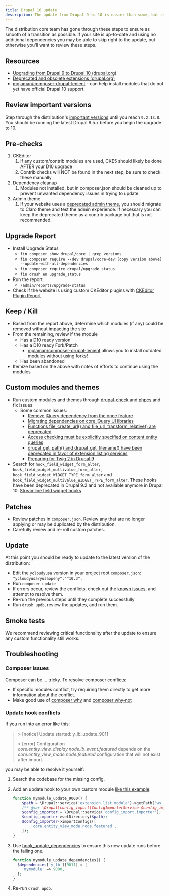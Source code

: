 ```yaml
---
title: Drupal 10 update
description: The update from Drupal 9 to 10 is easier than some, but still comes with some challenges.
---
```


The distribution core team has gone through these steps to ensure as smooth of a transition as possible. If your site is up-to-date and using no additional dependencies you may be able to skip right to the update, but otherwise you'll want to review these steps.

## Resources

- [Upgrading from Drupal 9 to Drupal 10 (drupal.org)](https://www.drupal.org/docs/upgrading-drupal/upgrading-from-drupal-8-or-later/upgrading-from-drupal-9-to-drupal-10)
- [Deprecated and obsolete extensions (drupal.org)](https://www.drupal.org/docs/core-modules-and-themes/deprecated-and-obsolete)
- [mglaman/composer-drupal-lenient](https://github.com/mglaman/composer-drupal-lenient) - can help install modules that do not yet have official Drupal 10 support.

## Review important versions

Step through the distribution's [important versions](../important-versions-for-upgrade-path/#important-versions) until you reach `9.2.13.0`. You should be running the latest Drupal 9.5.x before you begin the upgrade to 10.

## Pre-checks

1. CKEditor
    1. If any custom/contrib modules are used, CKE5 should likely be done AFTER your D10 upgrade
    2. Contrib checks will NOT be found in the next step, be sure to check these manually
2. Dependency cleanup
    1. Modules not installed, but in composer.json should be cleaned up to prevent unwanted dependency issues in trying to update.
3. Admin theme
    1. If your website uses a [deprecated admin theme](https://www.drupal.org/docs/core-modules-and-themes/deprecated-and-obsolete#s-recommendations-for-deprecated-themes), you should migrate to Claro theme and test the admin experience. If necessary you can keep the deprecated theme as a contrib package but that is not recommended.

## Upgrade Report

- Install Upgrade Status
    - `fin composer show drupal/core | grep versions`
    - `fin composer require --dev drupal/core-dev:[copy version above] --update-with-all-dependencies`
    - `fin composer require drupal/upgrade_status`
    - `fin drush en upgrade_status`
- Run the report
    - `/admin/reports/upgrade-status`
- Check if the website is using custom CKEditor plugins with  [CKEditor Plugin Report](https://www.drupal.org/project/ckeditor_plugin_report)

## Keep / Kill

- Based from the report above, determine which modules (if any) could be removed without impacting the site
- From the remaining, review if the module
    - Has a D10 ready version
    - Has a D10 ready Fork/Patch
        - [mglaman/composer-drupal-lenient](https://github.com/mglaman/composer-drupal-lenient) allows you to install outdated modules without using forks!
    - Has been abandoned
- Itemize based on the above with notes of efforts to continue using the modules

## Custom modules and themes

- Run custom modules and themes through [drupal-check](https://github.com/mglaman/drupal-check) and [phpcs](https://www.drupal.org/docs/contributed-modules/code-review-module/php-codesniffer-command-line-usage) and fix issues
    - Some common issues:
        - [Remove jQuery dependency from the once feature](https://www.drupal.org/node/3158256)
        - [Migrating dependencies on core jQuery UI libraries](https://www.drupal.org/docs/upgrading-drupal/upgrading-from-drupal-8-or-later/upgrading-from-drupal-9-to-drupal-10-0/migrating-dependencies-on-core-jquery-ui-libraries)
        - [Functions file_create_url() and file_url_transform_relative() are deprecated](https://www.drupal.org/node/2940031)
        - [Access checking must be explicitly specified on content entity queries](https://www.drupal.org/node/3201242)
        - [drupal_get_path() and drupal_get_filename() have been deprecated in favor of extension listing services](https://www.drupal.org/node/2940438)
        - [Preparing for Twig 2 in Drupal 9](https://www.drupal.org/node/3071078)
- Search for `hook_field_widget_form_alter`, `hook_field_widget_multivalue_form_alter`, `hook_field_widget_WIDGET_TYPE_form_alter` and `hook_field_widget_multivalue_WIDGET_TYPE_form_alter`. These hooks have been deprecated in Drupal 9.2 and not available anymore in Drupal 10. [Streamline field widget hooks](https://www.drupal.org/node/3180429)

## Patches

- Review patches in `composer.json`. Review any that are no longer applying or may be duplicated by the distribution.
- Carefully review and re-roll custom patches.

## Update

At this point you should be ready to update to the latest version of the distribution:

- Edit the `ycloudyusa` version in your project root `composer.json`: `"ycloudyusa/yusaopeny":"^10.3",`
- Run `composer update`
- If errors occur, review the conflicts, check out the [known issues](https://www.drupal.org/docs/updating-drupal/updating-drupal-core-via-composer#known-issues), and attempt to resolve them.
- Re-run the previous steps until they complete successfully
- Run `drush updb`, review the updates, and run them.

## Smoke tests

We recommend reviewing critical functionality after the update to ensure any custom functionality still works.

## Troubleshooting

### Composer issues

Composer can be ... tricky. To resolve composer conflicts:

- If specific modules conflict, try requiring them directly to get more information about the conflict.
- Make good use of [composer why](https://getcomposer.org/doc/03-cli.md#depends-why) and [composer why-not](https://getcomposer.org/doc/03-cli.md#prohibits-why-not)

### Update hook conflicts

If you run into an error like this:

> \>  [notice] Update started: y_lb_update_9011
>
> \> [error]  Configuration <em class="placeholder">core.entity_view_display.node.lb_event.featured</em> depends on the <em class="placeholder">core.entity_view_mode.node.featured</em> configuration that will not exist after import.

you may be able to resolve it yourself:

1. Search the codebase for the missing config.
2. Add an update hook to your own custom module [like this example](https://github.com/YCloudYUSA/yusaopeny/pull/108/files#diff-2b10287d954ae6b7c36a1af05970dc0f2ee602047b2215d60d9052a15a8819b5R1233-R1240):

    ```php
    function mymodule_update_9000() {
        $path = \Drupal::service('extension.list.module')->getPath('ws_event') . '/config/optional';
        /** @var \Drupal\config_import\ConfigImporterService $config_importer */
        $config_importer = \Drupal::service('config_import.importer');
        $config_importer->setDirectory($path);
        $config_importer->importConfigs([
            'core.entity_view_mode.node.featured',
        ]);
    }
    ```

3. Use [hook_update_dependencies](https://api.drupal.org/api/drupal/core%21lib%21Drupal%21Core%21Extension%21module.api.php/function/hook_update_dependencies/10.0.x) to ensure this new update runs before the failing one.

    ```php
    function mymodule_update_dependencies() {
      $dependencies['y_lb'][9011] = [
        'mymodule' => 9000,
      ];
    }
    ```

4. Re-run `drush updb`.
